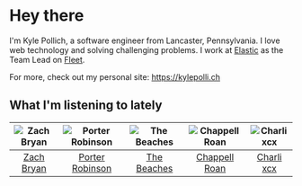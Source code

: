 # Hey there


I'm Kyle Pollich, a software engineer from Lancaster, Pennsylvania. I love web technology and solving challenging problems.
I work at [Elastic](https://www.elastic.co/) as the Team Lead on [Fleet](https://www.elastic.co/guide/en/fleet/current/fleet-overview.html).

For more, check out my personal site: https://kylepolli.ch

## What I'm listening to lately

<!-- begin artists -->
  |![Zach Bryan](https://i.scdn.co/image/ab6761610000f1784fd54df35bfcfa0fc9fc2da7)|![Porter Robinson](https://i.scdn.co/image/ab6761610000f1781ac12dcb2cc4fc7c740c5e0c)|![The Beaches](https://i.scdn.co/image/ab6761610000f178303ef8ab95298de90806e9d9)|![Chappell Roan](https://i.scdn.co/image/ab6761610000f178cde5a0d57c1b79de5fce6bee)|![Charli xcx](https://i.scdn.co/image/ab6761610000f178936885667ef44c306483c838)|
  |:---:|:---:|:---:|:---:|:---:|
  |[Zach Bryan](https://open.spotify.com/artist/40ZNYROS4zLfyyBSs2PGe2)|[Porter Robinson](https://open.spotify.com/artist/3dz0NnIZhtKKeXZxLOxCam)|[The Beaches](https://open.spotify.com/artist/6ws5XBA70XgeBpnLZhQBoy)|[Chappell Roan](https://open.spotify.com/artist/7GlBOeep6PqTfFi59PTUUN)|[Charli xcx](https://open.spotify.com/artist/25uiPmTg16RbhZWAqwLBy5)|
<!-- end artists -->
